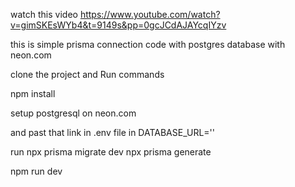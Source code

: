 
watch this video
https://www.youtube.com/watch?v=gimSKEsWYb4&t=9149s&pp=0gcJCdAJAYcqIYzv

this is simple prisma connection code with postgres database with neon.com

clone the project and Run commands

npm install

setup postgresql on neon.com

and past that link in .env file in   DATABASE_URL=''

run
npx prisma migrate dev
npx prisma generate 


npm run dev 